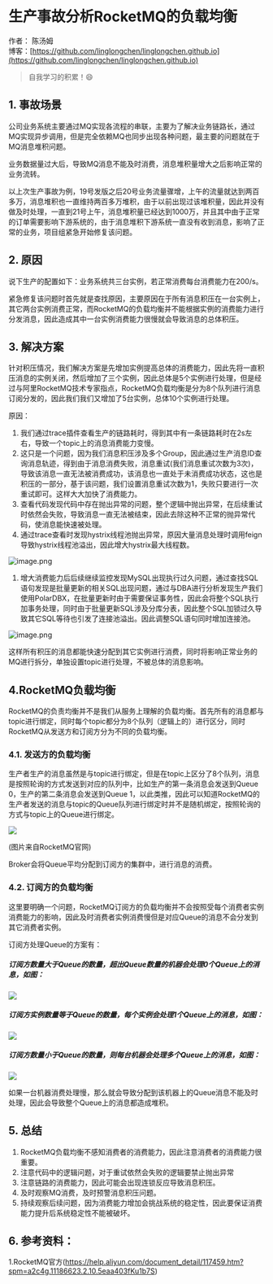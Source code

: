 # 生产事故分析RocketMQ的负载均衡

作者： 陈汤姆
<br/>博客：[https://github.com/linglongchen/linglongchen.github.io](https://github.com/linglongchen/linglongchen.github.io)

>自我学习的积累！😄



## 1. 事故场景

公司业务系统主要通过MQ实现各流程的串联，主要为了解决业务链路长，通过MQ实现异步调用，但是完全依赖MQ也同步出现各种问题，最主要的问题就在于MQ消息堆积问题。







业务数据量过大后，导致MQ消息不能及时消费，消息堆积量增大之后影响正常的业务流转。




以上次生产事故为例，19号发版之后20号业务流量骤增，上午的流量就达到两百多万，消息堆积也一直维持两百多万堆积，由于以前出现过该堆积量，因此并没有做及时处理，一直到21号上午，消息堆积量已经达到1000万，并且其中由于正常的订单需要影响下游系统的，由于消息堆积下游系统一直没有收到消息，影响了正常的业务，项目组紧急开始修复该问题。


## 2. 原因

说下生产的配置如下：业务系统共三台实例，若正常消费每台消费能力在200/s。




紧急修复该问题时首先就是查找原因，主要原因在于所有消息积压在一台实例上，其它两台实例消费正常，而RocketMQ的负载均衡并不能根据实例的消费能力进行分发消息，因此造成其中一台实例消费能力很慢就会导致消息的总体积压。

## 3. 解决方案

针对积压情况，我们解决方案是先增加实例提高总体的消费能力，因此先将一直积压消息的实例关闭，然后增加了三个实例，因此总体是5个实例进行处理，但是经过与阿里RocketMQ技术专家指点，RocketMQ负载均衡是分为8个队列进行消息订阅分发的，因此我们我们又增加了5台实例，总体10个实例进行处理。




原因：




1.  我们通过trace插件查看生产的链路耗时，得到其中有一条链路耗时在2s左右，导致一个topic上的消息消费能力变慢。
1.  这只是一个问题，因为我们消息积压涉及多个Group，因此通过生产消息ID查询消息轨迹，得到由于消息消费失败，消息重试(我们消息重试次数为3次)，导致该消息一直无法被消费成功，该消息也一直处于未消费成功状态，这也是积压的一部分，基于该问题，我们设置消息重试次数为1，失败只要进行一次重试即可。这样大大加快了消费能力。
1.  查看代码发现代码中存在抛出异常的问题，整个逻辑中抛出异常，在后续重试时依然会失败，导致消息一直无法被结束，因此去除这种不正常的抛异常代码，使消息能快速被处理。
1.  通过trace查看时发现hystrix线程池抛出异常，原因大量消息处理时调用feign导致hystrix线程池溢出，因此增大hystrix最大线程数。

![image.png](https://p3-juejin.byteimg.com/tos-cn-i-k3u1fbpfcp/f66019c9978f4e2e91d76e9089901ce6~tplv-k3u1fbpfcp-zoom-1.image)








1.  增大消费能力后后续继续监控发现MySQL出现执行过久问题，通过查找SQL语句发现是批量更新的相关SQL出现问题，通过与DBA进行分析发现生产我们使用PolarDBX，在批量更新时由于需要保证事务性，因此会将整个SQL执行加事务处理，同时由于批量更新SQL涉及分库分表，因此整个SQL加锁过久导致其它SQL等待也引发了连接池溢出。因此调整SQL语句同时增加连接池。




![image.png](https://p3-juejin.byteimg.com/tos-cn-i-k3u1fbpfcp/eff49593ed07459ba09055d6aa38553c~tplv-k3u1fbpfcp-zoom-1.image)





这样所有积压的消息都能快速分配到其它实例进行消费，同时将影响正常业务的MQ进行拆分，单独设置topic进行处理，不被总体的消息影响。




## 4.RocketMQ负载均衡




RocketMQ的负责均衡并不是我们从服务上理解的负载均衡。首先所有的消息都与topic进行绑定，同时每个topic都分为8个队列（逻辑上的）进行区分，同时RocketMQ从发送方和订阅方分为不同的负载均衡。










### 4.1. 发送方的负载均衡




生产者生产的消息虽然是与topic进行绑定，但是在topic上区分了8个队列，消息是按照轮询的方式发送到对应的队列中，比如生产的第一条消息会发送到Queue 0，生产的第二条消息会发送到Queue 1，以此类推，因此可以知道RocketMQ的生产者发送的消息与topic的Queue队列进行绑定时并不是随机绑定，按照轮询的方式与topic上的Queue进行绑定。




![](https://p3-juejin.byteimg.com/tos-cn-i-k3u1fbpfcp/2c01b996e2aa48099a8f98eee4d65475~tplv-k3u1fbpfcp-zoom-1.image)


(图片来自RocketMQ官网)




Broker会将Queue平均分配到订阅方的集群中，进行消息的消费。








### 4.2. 订阅方的负载均衡




这里要明确一个问题，RocketMQ订阅方的负载均衡并不会按照受每个消费者实例消费能力的影响，因此及时消费者实例消费慢但是对应Queue的消息不会分发到其它消费者实例。




订阅方处理Queue的方案有：




##### 订阅方数量大于Queue的数量，超出Queue数量的机器会处理0个Queue上的消息，如图：




![](https://p3-juejin.byteimg.com/tos-cn-i-k3u1fbpfcp/db94b98869d849449a3c9b272e7353a4~tplv-k3u1fbpfcp-zoom-1.image)








##### 订阅方实例数量等于Queue的数量，每个实例会处理1个Queue上的消息，如图：




![](https://p3-juejin.byteimg.com/tos-cn-i-k3u1fbpfcp/b768743b48624f43ac1ba473ada726bc~tplv-k3u1fbpfcp-zoom-1.image)





##### 订阅方数量小于Queue的数量，则每台机器会处理多个Queue上的消息，如图：




![](https://p3-juejin.byteimg.com/tos-cn-i-k3u1fbpfcp/18dbe81013d44ea59c480626f251b8d5~tplv-k3u1fbpfcp-zoom-1.image)





如果一台机器消费处理慢，那么就会导致分配到该机器上的Queue消息不能及时处理，因此会导致整个Queue上的消息都造成堆积。

## 5. 总结

1.  RocketMQ负载均衡不感知消费者的消费能力，因此注意消费者的消费能力很重要。
1.  注意代码中的逻辑问题，对于重试依然会失败的逻辑要禁止抛出异常
1.  注意链路的消费能力，因此可能会出现连锁反应导致消息积压。
1.  及时观察MQ消费，及时预警消息积压问题。
1.  持续观察后续问题，因为消费能力增加会挑战系统的稳定性，因此要保证消费能力提升后系统稳定性不能被破坏。




## 6. 参考资料：

1.RocketMQ官方(https://help.aliyun.com/document_detail/117459.htm?spm=a2c4g.11186623.2.10.5eaa403fKu1b7S)